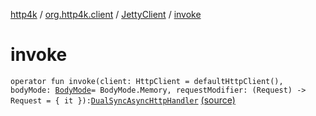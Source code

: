 [http4k](../../index.md) / [org.http4k.client](../index.md) / [JettyClient](index.md) / [invoke](./invoke.md)

# invoke

`operator fun invoke(client: HttpClient = defaultHttpClient(), bodyMode: `[`BodyMode`](../../org.http4k.core/-body-mode/index.md)` = BodyMode.Memory, requestModifier: (Request) -> Request = { it }): `[`DualSyncAsyncHttpHandler`](../-dual-sync-async-http-handler.md) [(source)](https://github.com/http4k/http4k/blob/master/http4k-client-jetty/src/main/kotlin/org/http4k/client/JettyClient.kt#L23)